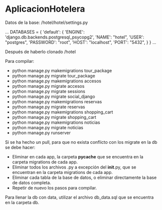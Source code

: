 # AplicacionHotelera

Datos de la base:
/hotel/hotel/settings.py

...
DATABASES = {
    'default': {
        'ENGINE': 'django.db.backends.postgresql_psycopg2',
        'NAME': "hotel",
        'USER': "postgres",
        'PASSWORD': "root",
        'HOST': "localhost",
        'PORT': "5432",
    }
}
...

Después de haberlo clonado
/hotel

Para compilar:
- python manage.py makemigrations tour_package
- python manage.py migrate tour_package
- python manage.py makemigrations accesos
- python manage.py migrate accesos
- python manage.py migrate sessions
- python manage.py migrate social_django
- python manage.py makemigrations reservas
- python manage.py migrate reservas
- python manage.py makemigrations shopping_cart
- python manage.py migrate shopping_cart
- python manage.py makemigrations noticias
- python manage.py migrate noticias
- python manage.py runserver

Si se ha hecho un pull, para que no exista conflicto con los migrate en la db se debe hacer:
- Eliminar en cada app, la carpeta __pycache__ que se encuentra en la carpeta migrations de cada app.
- Eliminar todos los archivos .py a excepción del __init__.py, que se encuentran en la carpeta migrations de cada app.
- Eliminar cada tabla de la base de datos, o eliminar directamente la base de datos completa.
- Repetir de nuevo los pasos para compilar.

Para llenar la db con data, utilizar el archivo db_data.sql que se encuentra en la carpeta db.
